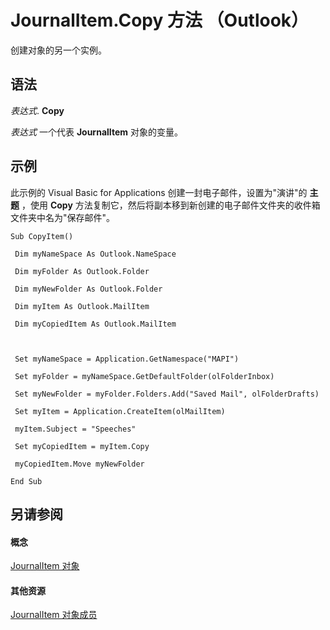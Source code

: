 
# JournalItem.Copy 方法 （Outlook）

创建对象的另一个实例。


## 语法

 _表达式_. **Copy**

 _表达式_ 一个代表 **JournalItem** 对象的变量。


## 示例

此示例的 Visual Basic for Applications 创建一封电子邮件，设置为"演讲"的 **主题** ，使用 **Copy** 方法复制它，然后将副本移到新创建的电子邮件文件夹的收件箱文件夹中名为"保存邮件"。


```
Sub CopyItem() 
 
 Dim myNameSpace As Outlook.NameSpace 
 
 Dim myFolder As Outlook.Folder 
 
 Dim myNewFolder As Outlook.Folder 
 
 Dim myItem As Outlook.MailItem 
 
 Dim myCopiedItem As Outlook.MailItem 
 
 
 
 Set myNameSpace = Application.GetNamespace("MAPI") 
 
 Set myFolder = myNameSpace.GetDefaultFolder(olFolderInbox) 
 
 Set myNewFolder = myFolder.Folders.Add("Saved Mail", olFolderDrafts) 
 
 Set myItem = Application.CreateItem(olMailItem) 
 
 myItem.Subject = "Speeches" 
 
 Set myCopiedItem = myItem.Copy 
 
 myCopiedItem.Move myNewFolder 
 
End Sub
```


## 另请参阅


#### 概念


[JournalItem 对象](6e850295-39f9-47b8-e866-9622e9958c69.md)
#### 其他资源


[JournalItem 对象成员](13a0cd10-44bc-a167-c613-93985f698d95.md)